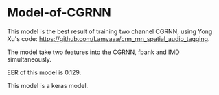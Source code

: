 # Model-of-CGRNN
This model is the best result of training two channel CGRNN, using Yong Xu's code: https://github.com/Lamyaaa/cnn_rnn_spatial_audio_tagging.

The model take two features into the CGRNN, fbank and IMD simultaneously.

EER of this model is 0.129.

This model is a keras model.
